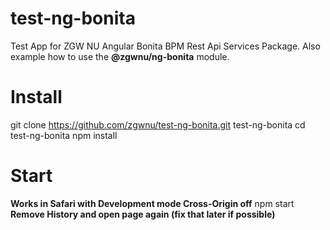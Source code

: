 # test-ng-bonita
Test App for ZGW NU Angular Bonita BPM Rest Api Services Package. Also example how to use the __@zgwnu/ng-bonita__ module.

# Install
git clone https://github.com/zgwnu/test-ng-bonita.git test-ng-bonita
cd test-ng-bonita
npm install

# Start
__Works in Safari with Development mode Cross-Origin off__ 
npm start
__Remove History and open page again (fix that later if possible)__
